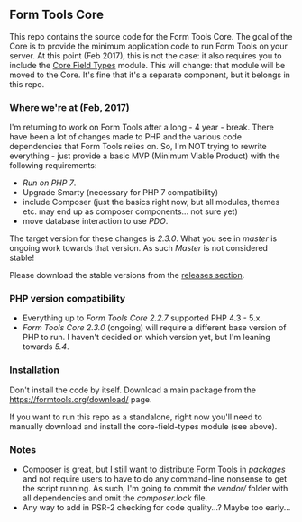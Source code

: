## Form Tools Core

This repo contains the source code for the Form Tools Core. The goal of the Core is to provide the minimum application
code to run Form Tools on your server. At this point (Feb 2017), this is not the case: it also requires you to include
the [Core Field Types](https://github.com/formtools/module-core_field_types) module. This will change: that module 
will be moved to the Core. It's fine that it's a separate component, but it belongs in this repo.


### Where we're at (Feb, 2017)

I'm returning to work on Form Tools after a long - 4 year - break. There have been a lot of changes made to PHP and
the various code dependencies that Form Tools relies on. So, I'm NOT trying to rewrite everything - just provide a 
basic MVP (Minimum Viable Product) with the following requirements:

- *Run on PHP 7*.
- Upgrade Smarty (necessary for PHP 7 compatibility)
- include Composer (just the basics right now, but all modules, themes etc. may end up as composer 
components... not sure yet)
- move database interaction to use *PDO*.

The target version for these changes is *2.3.0*. What you see in *master* is ongoing work towards that version.
As such _Master_ is not considered stable!
 
Please download the stable versions from the [releases section](https://github.com/formtools/core/releases). 


### PHP version compatibility

- Everything up to *Form Tools Core 2.2.7* supported PHP 4.3 - 5.x.
- *Form Tools Core 2.3.0* (ongoing) will require a different base version of PHP to run. I haven't decided on which 
version yet, but I'm leaning towards *5.4*.


### Installation

Don't install the code by itself. Download a main package from the https://formtools.org/download/ page. 

If you want to run this repo as a standalone, right now you'll need to manually download and install the core-field-types 
module (see above).


### Notes

- Composer is great, but I still want to distribute Form Tools in _packages_ and not require users to have to do any 
command-line nonsense to get the script running.  As such, I'm going to commit the _vendor/_ folder with all dependencies
and omit the _composer.lock_ file.
- Any way to add in PSR-2 checking for code quality...? Maybe too early... 
